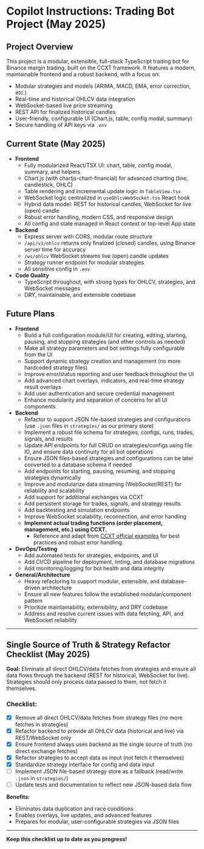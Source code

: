 <!-- Use this file to provide workspace-specific custom instructions to Copilot. For more details, visit https://code.visualstudio.com/docs/copilot/copilot-customization#_use-a-githubcopilotinstructionsmd-file -->

# Copilot Instructions: Trading Bot Project (May 2025)

## Project Overview

This project is a modular, extensible, full-stack TypeScript trading bot for Binance margin trading, built on the CCXT framework. It features a modern, maintainable frontend and a robust backend, with a focus on:

- Modular strategies and models (ARIMA, MACD, EMA, error correction, etc.)
- Real-time and historical OHLCV data integration
- WebSocket-based live price streaming
- REST API for finalized historical candles
- User-friendly, configurable UI (Chart.js, table, config modal, summary)
- Secure handling of API keys via `.env`

## Current State (May 2025)

- **Frontend**
  - Fully modularized React/TSX UI: chart, table, config modal, summary, and helpers
  - Chart.js (with chartjs-chart-financial) for advanced charting (line, candlestick, OHLC)
  - Table rendering and incremental update logic in `TableView.tsx`
  - WebSocket logic centralized in `useOhlcvWebSocket.tsx` React hook
  - Hybrid data model: REST for historical candles, WebSocket for live (open) candle
  - Robust error handling, modern CSS, and responsive design
  - All config and state managed in React context or top-level App state
- **Backend**
  - Express server with CORS, modular route structure
  - `/api/v1/ohlcv` returns only finalized (closed) candles, using Binance server time for accuracy
  - `/ws/ohlcv` WebSocket streams live (open) candle updates
  - Strategy runner endpoint for modular strategies
  - All sensitive config in `.env`
- **Code Quality**
  - TypeScript throughout, with strong types for OHLCV, strategies, and WebSocket messages
  - DRY, maintainable, and extensible codebase

## Future Plans

- **Frontend**
  - Build a full configuration module/UI for creating, editing, starting, pausing, and stopping strategies (and other controls as needed)
  - Make all strategy parameters and bot settings fully configurable from the UI
  - Support dynamic strategy creation and management (no more hardcoded strategy files)
  - Improve error/status reporting and user feedback throughout the UI
  - Add advanced chart overlays, indicators, and real-time strategy result overlays
  - Add user authentication and secure credential management
  - Enhance modularity and separation of concerns for all UI components
- **Backend**
  - Refactor to support JSON file-based strategies and configurations (use `.json` files in `strategies/` as our primary store)
  - Implement a robust file schema for strategies, configs, runs, trades, signals, and results
  - Update API endpoints for full CRUD on strategies/configs using file IO, and ensure data continuity for all bot operations
  - Ensure JSON files-based strategies and configurations can be later converted to a database schema if needed
  - Add endpoints for starting, pausing, resuming, and stopping strategies dynamically
  - Improve and modularize data streaming (WebSocket/REST) for reliability and scalability
  - Add support for additional exchanges via CCXT
  - Add persistent storage for trades, signals, and strategy results
  - Add backtesting and simulation endpoints
  - Improve WebSocket scalability, reconnection, and error handling
  - **Implement actual trading functions (order placement, management, etc.) using CCXT.**
    - Reference and adapt from [CCXT official examples](https://github.com/ccxt/ccxt/tree/master/examples/js) for best practices and robust error handling.
- **DevOps/Testing**
  - Add automated tests for strategies, endpoints, and UI
  - Add CI/CD pipeline for deployment, linting, and database migrations
  - Add monitoring/logging for bot health and data integrity
- **General/Architecture**
  - Heavy refactoring to support modular, extensible, and database-driven architecture
  - Ensure all new features follow the established modular/component pattern
  - Prioritize maintainability, extensibility, and DRY codebase
  - Address and resolve current issues with data fetching, API, and WebSocket reliability

---

## **Single Source of Truth & Strategy Refactor Checklist (May 2025)**

**Goal:** Eliminate all direct OHLCV/data fetches from strategies and ensure all data flows through the backend (REST for historical, WebSocket for live). Strategies should only process data passed to them, not fetch it themselves.

### Checklist:

- [x] Remove all direct OHLCV/data fetches from strategy files (no more fetches in strategies)
- [x] Refactor backend to provide all OHLCV data (historical and live) via REST/WebSocket only
- [x] Ensure frontend always uses backend as the single source of truth (no direct exchange fetches)
- [x] Refactor strategies to accept data as input (not fetch it themselves)
- [x] Standardize strategy interface for config and data input
- [ ] Implement JSON file-based strategy store as a fallback (read/write `.json` in `strategies/`)
- [ ] Update tests and documentation to reflect new JSON-based data flow

**Benefits:**

- Eliminates data duplication and race conditions
- Enables overlays, live updates, and advanced features
- Prepares for modular, user-configurable strategies via JSON files

---

**Keep this checklist up to date as you progress!**
